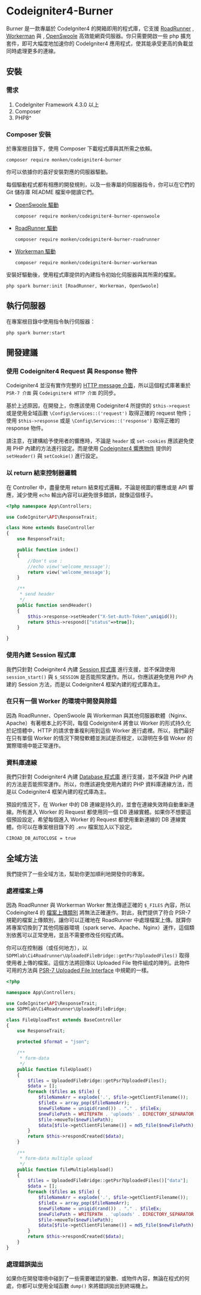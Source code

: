 # Codeigniter4-Burner

Burner 是一款專屬於 CodeIgniter4 的開箱即用的程式庫，它支援 [RoadRunner](https://roadrunner.dev/) , [Workerman](https://github.com/walkor/workerman) 與 , [OpenSwoole](https://openswoole.com/) 高效能網頁伺服器。你只需要開啟一些 php 擴充套件，即可大幅度地加速你的 CodeIgniter4 應用程式，使其能承受更高的負載並同時處理更多的連線。

## 安裝

### 需求
1. CodeIgniter Framework 4.3.0 以上
2. Composer
3. PHP8^

### Composer 安裝

於專案根目錄下，使用 Composer 下載程式庫與其所需之依賴。

```
composer require monken/codeigniter4-burner
```

你可以依據你的喜好安裝對應的伺服器驅動。

每個驅動程式都有相應的開發規則，以及一些專屬的伺服器指令，你可以在它們的 Git 儲存庫 README 檔案中閱讀它們。

* [OpenSwoole 驅動](https://github.com/monkenWu/CodeIgniter4-Burner-OpenSwoole)

  ```
  composer require monken/codeigniter4-burner-openswoole
  ```
* [RoadRunner 驅動](https://github.com/monkenWu/CodeIgniter4-Burner-RoadRunner)

  ```
  composer require monken/codeigniter4-burner-roadrunner
  ```

* [Workerman 驅動](https://github.com/monkenWu/CodeIgniter4-Burner-Workerman)

  ```
  composer require monken/codeigniter4-burner-workerman
  ```

安裝好驅動後，使用程式庫提供的內建指令初始化伺服器與其所需的檔案。

```
php spark burner:init [RoadRunner, Workerman, OpenSwoole]
```

## 執行伺服器

在專案根目錄中使用指令執行伺服器：

```
php spark burner:start
```
## 開發建議

### 使用 Codeigniter4 Request 與 Response 物件

Codeigniter4 並沒有實作完整的 [HTTP message 介面](https://www.php-fig.org/psr/psr-7/)，所以這個程式庫著重於 `PSR-7 介面` 與 `Codeigniter4 HTTP 介面` 的同步。

基於上述原因，在開發上，你應該使用 Codeigniter4 所提供的 `$this->request` 或是使用全域函數 `\Config\Services::('request')` 取得正確的 request 物件；使用 `$this->response` 或是 `\Config\Services::('response')` 取得正確的 response 物件。

請注意，在建構給予使用者的響應時，不論是 `header` 或 `set-cookies` 應該避免使用 PHP 內建的方法進行設定。而是使用 [Codeigniter4 響應物件](https://codeigniter.tw/user_guide/outgoing/response.html) 提供的 `setHeader()` 與 `setCookie()` 進行設定。 

### 以 return 結束控制器邏輯

在 Controller 中，盡量使用 return 結束程式邏輯，不論是視圖的響應或是 API 響應，減少使用 `echo` 輸出內容可以避免很多錯誤，就像這個樣子。

```php
<?php namespace App\Controllers;

use CodeIgniter\API\ResponseTrait;

class Home extends BaseController
{
	use ResponseTrait;

	public function index()
	{
		//Don't use :
		//echo view('welcome_message');
		return view('welcome_message');
	}

	/**
	 * send header
	 */
	public function sendHeader()
	{
		$this->response->setHeader("X-Set-Auth-Token",uniqid());
		return $this->respond(["status"=>true]);
	}

}
```

### 使用內建 Session 程式庫

我們只針對 Codeigniter4 內建 [Session 程式庫](https://codeigniter.tw/user_guide/libraries/sessions.html) 進行支援，並不保證使用 `session_start()` 與 `$_SESSION` 是否能照常運作。所以，你應該避免使用 PHP 內建的 Session 方法，而是以 Codeigniter4 框架內建的程式庫為主。

### 在只有一個 Worker 的環境中開發與除錯

因為 RoadRunner、OpenSwoole 與 Workerman 與其他伺服器軟體（Nginx、Apache）有著根本上的不同，每個 Codeigniter4 將會以 Worker 的形式持久化於記憶體中，HTTP 的請求會重複利用到這些 Worker 進行處裡。所以，我們最好在只有單個 Worker 的情況下開發軟體並測試是否穩定，以證明在多個 Woker 的實際環境中能正常運作。 

### 資料庫連線

我們只針對 Codeigniter4 內建 [Database 程式庫](https://codeigniter.tw/user_guide/database/index.html) 進行支援，並不保證 PHP 內建的方法是否能照常運作。所以，你應該避免使用內建的 PHP 資料庫連線方法，而是以 Codeigniter4 框架內建的程式庫為主。

預設的情況下，在 Worker 中的 DB 連線是持久的，並會在連線失效時自動重新連線。所有進入 Worker 的 Request 都使用同一個 DB 連線實體。如果你不想要這個預設設定，希望每個進入 Worker 的 Request 都使用重新連線的 DB 連線實體。你可以在專案根目錄下的 `.env` 檔案加入以下設定。

```env
CIROAD_DB_AUTOCLOSE = true
```

## 全域方法

我們提供了一些全域方法，幫助你更加順利地開發你的專案。

### 處裡檔案上傳

因為 RoadRunner 與 Workerman Worker 無法傳遞正確的 `$_FILES` 內容，所以 Codeingiter4 的 [檔案上傳類別](https://codeigniter.tw/user_guide/libraries/uploaded_files.html) 將無法正確運作。對此，我們提供了符合 PSR-7 規範的檔案上傳類別，讓你可以正確地在 RoadRunner 中處理檔案上傳。就算你將專案切換到了其他伺服器環境（spark serve、Apache、Nginx）運作，這個類別依舊可以正常使用，並且不需要修改任何程式碼。

你可以在控制器（或任何地方），以 `SDPMlab\Ci4Roadrunner\UploadedFileBridge::getPsr7UploadedFiles()` 取得使用者上傳的檔案。這個方法將回傳以 Uploaded File 物件組成的陣列。此物件可用的方法與 [PSR-7 Uploaded File Interface](https://www.php-fig.org/psr/psr-7/#36-psrhttpmessageuploadedfileinterface) 中規範的一樣。

```php
<?php

namespace App\Controllers;

use CodeIgniter\API\ResponseTrait;
use SDPMlab\Ci4Roadrunner\UploadedFileBridge;

class FileUploadTest extends BaseController
{
    use ResponseTrait;

    protected $format = "json";

    /**
     * form-data 
     */
    public function fileUpload()
    {
        $files = UploadedFileBridge::getPsr7UploadedFiles();
        $data = [];
        foreach ($files as $file) {
            $fileNameArr = explode('.', $file->getClientFilename());
            $fileEx = array_pop($fileNameArr);
            $newFileName = uniqid(rand()) . "." . $fileEx;
            $newFilePath = WRITEPATH . 'uploads' . DIRECTORY_SEPARATOR . $newFileName;
            $file->moveTo($newFilePath);
            $data[$file->getClientFilename()] = md5_file($newFilePath);
        }
        return $this->respondCreated($data);
    }

    /**
     * form-data multiple upload
     */
    public function fileMultipleUpload()
    {
        $files = UploadedFileBridge::getPsr7UploadedFiles()["data"];
        $data = [];
        foreach ($files as $file) {
            $fileNameArr = explode('.', $file->getClientFilename());
            $fileEx = array_pop($fileNameArr);
            $newFileName = uniqid(rand()) . "." . $fileEx;
            $newFilePath = WRITEPATH . 'uploads' . DIRECTORY_SEPARATOR . $newFileName;
            $file->moveTo($newFilePath);
            $data[$file->getClientFilename()] = md5_file($newFilePath);
        }
        return $this->respondCreated($data);
    }
}
```

### 處理錯誤拋出

如果你在開發環境中碰到了一些需要確認的變數、或物件內容，無論在程式的何處，你都可以使用全域函數 `dump()` 來將錯誤拋出到終端機上。
